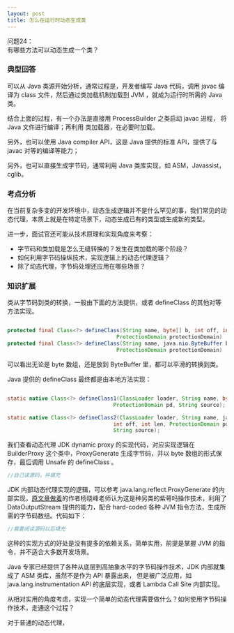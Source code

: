 ```yaml
---
layout: post
title: 怎么在运行时动态生成类
---
```

问题24：   
有哪些方法可以动态生成一个类？

### 典型回答
可以从 Java 类源开始分析，通常过程是，开发者编写 Java 代码，调用 javac 编译为 class 文件，然后通过类加载机制加载到 JVM ，就成为运行时所需的 Java 类。

结合上面的过程，有一个办法是直接用 ProcessBuilder 之类启动 javac 进程， 将 Java 文件进行编译；再利用 类加载器，在必要时加载。

另外，也可以使用 Java compiler API，这是 Java 提供的标准 API，提供了与 javac 对等的编译等能力；

另外，也可以直接生成字节码，通常利用 Java 类库实现，如 ASM，Javassist，cglib。

### 考点分析

在当前复杂多变的开发环境中，动态生成逻辑并不是什么罕见的事，我们常见的动态代理，本质上就是在特定场景下，动态生成已有的类型或生成新的类型。

进一步，面试官还可能从技术原理和实现角度来考察：
* 字节码和类加载是怎么无缝转换的？发生在类加载的哪个阶段？
* 如何利用字节码操纵技术，实现逻辑上的动态代理逻辑？
* 除了动态代理，字节码处理还应用在哪些场景？
  
### 知识扩展

类从字节码到类的转换，一般由下面的方法提供，或者 defineClass 的其他对等方法实现。

~~~ java

protected final Class<?> defineClass(String name, byte[] b, int off, int len,
                                   ProtectionDomain protectionDomain)
protected final Class<?> defineClass(String name, java.nio.ByteBuffer b,
                                   ProtectionDomain protectionDomain)
~~~  

可以看出无论是 byte 数组，还是放到 ByteBuffer 里，都可以平滑的转换到类。

Java 提供的 defineClass 最终都是由本地方法实现：

~~~ java

static native Class<?> defineClass1(ClassLoader loader, String name, byte[] b, int off, int len,
                                  ProtectionDomain pd, String source);

static native Class<?> defineClass2(ClassLoader loader, String name, java.nio.ByteBuffer b,
                                  int off, int len, ProtectionDomain pd,
                                  String source);
~~~   

我们查看动态代理 JDK dynamic proxy 的实现代码，对应实现逻辑在 BuilderProxy 这个类中，ProxyGenerate 生成字节码，并以 byte 数组的形式保存，最后调用 Unsafe 的 defineClass 。

~~~ java
//自己读源码，并填充

~~~

JDK 内部动态代理实现的逻辑，可以参考 java.lang.reflect.ProxyGenerate 的内部实现，[原文章做着](https://time.geekbang.org/column/article/10076)的作者杨晓峰老师认为这是种另类的紫萼吗操作技术，利用了 DataOutputStream 提供的能力，配合 hard-coded 各种 JVM 指令方法，生成所需的字节码数组。代码如下：

~~~ java
//需要阅读源码以后填充

~~~   

这种的实现方式的好处是没有提多的依赖关系，简单实用，前提是掌握 JVM 的指令，并不适合大多数开发场景。

Java 专家已经提供了各种从底层到高抽象水平的字节码操作技术，JDK 内部就集成了 ASM 类库，虽然不是作为 API 暴露出来， 但是被广泛应用，如 java.lang.instrumentation API 的底层实现，或者 Lambda Call Site 内部实现。


从相对实用的角度考虑，实现一个简单的动态代理需要做什么？如何使用字节码操作技术，走通这个过程？

对于普通的动态代理，
